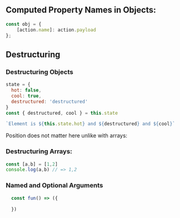 ## Computed Property Names in Objects:

```js
const obj = {
    [action.name]: action.payload
};
```

## Destructuring

### Destructuring Objects
```js
state = {
  hot: false,
  cool: true,
  destructured: 'destructured'
}
const { destructured, cool } = this.state

`Element is ${this.state.hot} and ${destructured} and ${cool}`
```
Position does not matter here unlike with arrays:

### Destructuring Arrays:
```js
const [a,b] = [1,2]
console.log(a,b) // => 1,2
```

### Named and Optional Arguments 

```js
  const fun() => ({ 
  
  })
```
